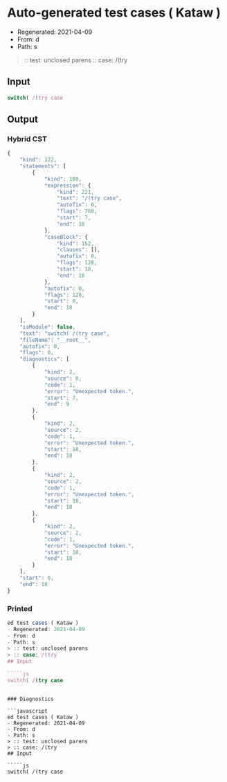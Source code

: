 # Auto-generated test cases ( Kataw )
- Regenerated: 2021-04-09
- From: d
- Path: s
> :: test: unclosed parens
> :: case: /(try
## Input

`````js
switch( /(try case
`````

## Output

### Hybrid CST

```javascript
{
    "kind": 122,
    "statements": [
        {
            "kind": 160,
            "expression": {
                "kind": 221,
                "text": "/(try case",
                "autofix": 0,
                "flags": 768,
                "start": 7,
                "end": 18
            },
            "caseBlock": {
                "kind": 152,
                "clauses": [],
                "autofix": 0,
                "flags": 128,
                "start": 18,
                "end": 18
            },
            "autofix": 0,
            "flags": 128,
            "start": 0,
            "end": 18
        }
    ],
    "isModule": false,
    "text": "switch( /(try case",
    "fileName": "__root__",
    "autofix": 0,
    "flags": 0,
    "diagnostics": [
        {
            "kind": 2,
            "source": 0,
            "code": 1,
            "error": "Unexpected token.",
            "start": 7,
            "end": 9
        },
        {
            "kind": 2,
            "source": 2,
            "code": 1,
            "error": "Unexpected token.",
            "start": 18,
            "end": 18
        },
        {
            "kind": 2,
            "source": 2,
            "code": 1,
            "error": "Unexpected token.",
            "start": 18,
            "end": 18
        },
        {
            "kind": 2,
            "source": 2,
            "code": 1,
            "error": "Unexpected token.",
            "start": 18,
            "end": 18
        }
    ],
    "start": 0,
    "end": 18
}
```

### Printed

```javascript
ed test cases ( Kataw )
- Regenerated: 2021-04-09
- From: d
- Path: s
> :: test: unclosed parens
> :: case: /(try
## Input

`````js
switch( /(try case
`````
```

### Diagnostics

```javascript
ed test cases ( Kataw )
- Regenerated: 2021-04-09
- From: d
- Path: s
> :: test: unclosed parens
> :: case: /(try
## Input

`````js
switch( /(try case
`````
```

